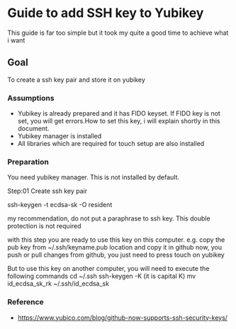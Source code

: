 # Guide to add SSH key to Yubikey

This guide is far too simple but it took my quite a good time to achieve what i want

## Goal

To create a ssh key pair and store it on yubikey

### Assumptions

- Yubikey is already prepared and it has FIDO keyset. If FIDO key is not set, you will get errors.How to set this key, i will explain shortly in this document.
- Yubikey manager is installed
- All libraries which are required for touch setup are also installed

### Preparation

You need yubikey manager. This is not installed by default.

 Step:01 Create ssh key pair

  ssh-keygen -t ecdsa-sk -O resident

 my recommendation, do not put a paraphrase to ssh key. This double protection is not required

with this step you are ready to use this key on this computer. e.g. copy the pub key from ~/.ssh/keyname.pub location and copy it in github
now, you push or pull changes from github, you just need to press touch on yubikey

But to use this key on another computer, you will need to execute the following commands
  cd ~/.ssh
  ssh-keygen -K (it is capital K)
  mv id_ecdsa_sk_rk ~/.ssh/id_ecdsa_sk 

### Reference

- <https://www.yubico.com/blog/github-now-supports-ssh-security-keys/>

